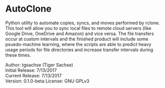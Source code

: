 # AutoClone
Python utility to automate copies, syncs, and moves performed by rclone. This tool will allow you to sync local files to remote cloud servers (like Google Drive, OneDrive and Amazon) and vice versa. The file transfers occur at custom intervals and the finished product will include some psuedo-machine learning, where the scripts are able to predict heavy usage periods for file directories and increase transfer intervals during these times.

Author: tgsachse (Tiger Sachse)  
Initial Release: 7/13/2017  
Current Release: 7/13/2017  
Version: 0.1.0-beta 
License: GNU GPLv3  
